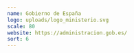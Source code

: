 ```yaml
---
name: Gobierno de España
logo: uploads/logo_ministerio.svg
scale: 80
website: https://administracion.gob.es/
sort: 6
---
```

